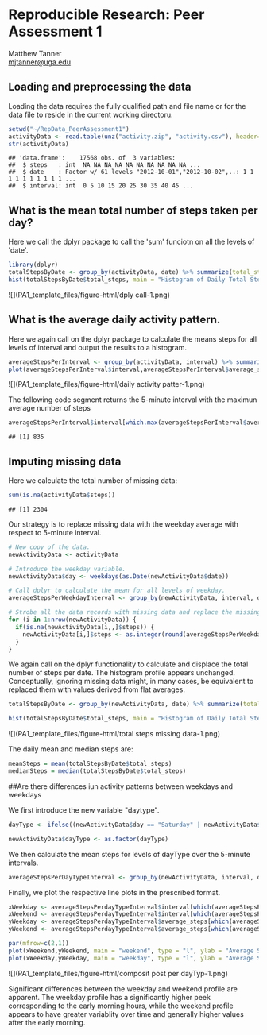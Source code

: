 # Reproducible Research: Peer Assessment 1
Matthew Tanner  
mjtanner@uga.edu



## Loading and preprocessing the data

Loading the data requires the fully qualified path and file name or for the data file to reside in the current working directoru:


```r
setwd("~/RepData_PeerAssessment1")
activityData <- read.table(unz("activity.zip", "activity.csv"), header=T, sep=",")
str(activityData)
```

```
## 'data.frame':	17568 obs. of  3 variables:
##  $ steps   : int  NA NA NA NA NA NA NA NA NA NA ...
##  $ date    : Factor w/ 61 levels "2012-10-01","2012-10-02",..: 1 1 1 1 1 1 1 1 1 1 ...
##  $ interval: int  0 5 10 15 20 25 30 35 40 45 ...
```



## What is the mean total number of steps taken per day?

Here we call the dplyr package to call the 'sum' funciotn on all the levels of 'date'.


```r
library(dplyr)
totalStepsByDate <- group_by(activityData, date) %>% summarize(total_steps = sum(steps))
hist(totalStepsByDate$total_steps, main = "Histogram of Daily Total Steps", xlab = "Daily Total Steps", breaks = 10)
```

![](PA1_template_files/figure-html/dply call-1.png) 



## What is the average daily activity pattern.

Here we again call on the dplyr package to calculate the means steps for all levels of interval and output the results to a histogram.


```r
averageStepsPerInterval <- group_by(activityData, interval) %>% summarize(average_steps = mean(steps, na.rm = TRUE))
plot(averageStepsPerInterval$interval,averageStepsPerInterval$average_steps, main = "Average Step by Interval", xlab = "Interval", ylab = "Average Steps", type = "l")
```

![](PA1_template_files/figure-html/daily activity patter-1.png) 

The following code segment returns the 5-minute interval with the maximun average number of steps


```r
averageStepsPerInterval$interval[which.max(averageStepsPerInterval$average_steps)]
```

```
## [1] 835
```



## Imputing missing data

Here we calculate the total number of missing data:


```r
sum(is.na(activityData$steps))
```

```
## [1] 2304
```

Our strategy is to replace missing data with the weekday average with respect to 5-minute interval.


```r
# New copy of the data.
newActivityData <- activityData

# Introduce the weekday variable.
newActivityData$day <- weekdays(as.Date(newActivityData$date))

# Call dplyr to calculate the mean for all levels of weekday.
averageStepsPerWeekdayInterval <- group_by(newActivityData, interval, day) %>% summarize(average_steps = mean(steps, na.rm = TRUE))

# Strobe all the data records with missing data and replace the missing data with the weekday averate. 
for (i in 1:nrow(newActivityData)) {
  if(is.na(newActivityData[i,,]$steps)) {
    newActivityData[i,]$steps <- as.integer(round(averageStepsPerWeekdayInterval[which(averageStepsPerWeekdayInterval$day == newActivityData[i,]$day & averageStepsPerWeekdayInterval$interval == newActivityData[i,]$interval),]$average_steps))
  }
}
```

We again call on the dplyr functionality to calculate and displace the total number of steps per date. The histogram profile appears unchanged. Conceptually, ignoring missing data might, in many cases, be equivalent to replaced them with values derived from flat averages. 


```r
totalStepsByDate <- group_by(newActivityData, date) %>% summarize(total_steps = sum(steps))

hist(totalStepsByDate$total_steps, main = "Histogram of Daily Total Steps (Missing Data Replaced)", xlab = "Daily Total Steps", breaks = 10)
```

![](PA1_template_files/figure-html/total steps missing data-1.png) 

The daily mean and median steps are:


```r
meanSteps = mean(totalStepsByDate$total_steps)
medianSteps = median(totalStepsByDate$total_steps)
```



##Are there differences iun activity patterns between weekdays and weekdays

We first introduce the new variable "daytype".


```r
dayType <- ifelse((newActivityData$day == "Saturday" | newActivityData$day == "Sunday"), "weekend", "weekday")

newActivityData$dayType <- as.factor(dayType)
```

We then calculate the mean steps for levels of dayType over the 5-minute intervals.


```r
averageStepsPerDayTypeInterval <- group_by(newActivityData, interval, dayType) %>% summarize(average_steps = mean(steps))
```

Finally, we plot the respective line plots in the prescribed format.

```r
xWeekday <- averageStepsPerdayTypeInterval$interval[which(averageStepsPerdayTypeInterval$dayType == "weekday")]
xWeekend <- averageStepsPerdayTypeInterval$interval[which(averageStepsPerdayTypeInterval$dayType == "weekend")]
yWeekday <- averageStepsPerdayTypeInterval$average_steps[which(averageStepsPerdayTypeInterval$dayType == "weekday")]
yWeekend <- averageStepsPerdayTypeInterval$average_steps[which(averageStepsPerdayTypeInterval$dayType == "weekend")]

par(mfrow=c(2,1))
plot(xWeekend,yWeekend, main = "weekend", type = "l", ylab = "Average Steps", xlab = "Interval", ylim = c(0,250))
plot(xWeekday,yWeekday, main = "weekday", type = "l", ylab = "Average Steps", xlab = "Interval", ylim = c(0,250))
```

![](PA1_template_files/figure-html/composit post per dayTyp-1.png) 

Significant differences between the weekday and weekend profile are apparent.  The weekday profile has a significantly higher peek corresponding to the early morning hours, while the weekend profile appears to have greater variablity over time and generally higher values after the early morning.
